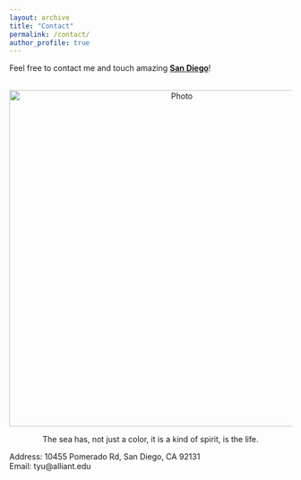 ```yaml
---
layout: archive
title: "Contact"
permalink: /contact/
author_profile: true
---
```


Feel free to contact me and touch amazing **[San Diego](https://goo.gl/maps/vLdF1tvRFvhTSfho8)**!

<p align="center">
  <img src="https://aliceyu68.github.io/tongjie-yu.github.io/images/WechatIMG499.jpeg?raw=true" alt="Photo" style="width:600px;"/>
</p>
<p align="center">
 The sea has, not just a color, it is a kind of spirit, is the life. 
</p>
Address: 10455 Pomerado Rd, San Diego, CA 92131 <br>
Email: tyu@alliant.edu

